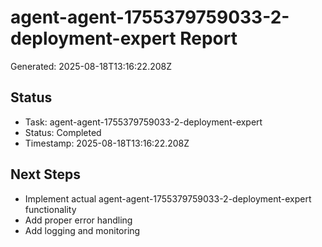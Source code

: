 # agent-agent-1755379759033-2-deployment-expert Report

Generated: 2025-08-18T13:16:22.208Z

## Status
- Task: agent-agent-1755379759033-2-deployment-expert
- Status: Completed
- Timestamp: 2025-08-18T13:16:22.208Z

## Next Steps
- Implement actual agent-agent-1755379759033-2-deployment-expert functionality
- Add proper error handling
- Add logging and monitoring

